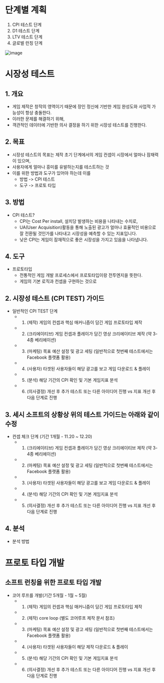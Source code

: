 
# 단계별 계획
 1) CPI 테스트 단계
  2) D1 테스트 단계
  3) LTV 테스트 단계
  4) 글로벌 런칭 단계

![image](https://github.com/bamas26/gameAlter/assets/25413433/becb99db-894a-47cc-b9d5-b1083d01f9ec)


















# 시장성 테스트
## 1. 개요
- 게임 제작은 창작의 영역이기 때문에 장인 정신에 기반한 게임 완성도와 사업적 가능성이 항상 충돌한다.
- 이러한 문제를 해결하기 위해,
- 객관적인 데이터에 기반한 의사 결정을 하기 위한 시장성 테스트를 진행한다.   

## 2. 목표
- 시장성 테스트의 목표는 제작 초기 단계에서의 게임 컨셉이 시장에서 얼마나 잠재력이 있으며,
- 사용자에게 얼마나 흥미를 유발하는지를 테스트하는 것
- 이를 위한 방법과 도구가 있어야 하는데 이를
  - 방법 -> CPI 테스트
  - 도구 -> 프로토 타입

## 3. 방법
- CPI 테스트? 
  - CPI는 Cost Per install, 설치당 발생하는 비용을 나타내는 수치로,
  - UA(User Acquisition)활동을 통해 노출된 광고가 얼마나 효율적인 비용으로 잘 전환될 것인가를 나타내고 시장성을 예측할 수 있는 지표입니다.
  - 낮은 CPI는 게임이 잠재적으로 좋은 시장성을 가지고 있음을 나타냅니다. 

## 4. 도구
- 프로토타입
  - 전통적인 게임 개발 프로세스에서 프로토타입이랑 전투엔지을 뜻한다.
  - 게임의 기본 로직과 컨셉을 구현하는 것으로  


## 2. 시장성 테스트 (CPI TEST) 가이드
  - 일반적인 CPI TEST 단계
    - 1. (제작) 게임의 컨셉과 핵심 매커니즘이 담긴 게임 프로토타입 제작 
    - 2. (크리에이티브) 게임 컨셉과 플레이가 담긴 영상 크리에이티브 제작 (약 3-4종 베리에이션) 
    - 3. (마케팅) 목표 예산 설정 및 광고 세팅 (일반적으로 첫번째 테스트에서는 Facebook 플랫폼 활용) 
    - 4. (사용자) 타겟된 사용자들이 해당 광고를 보고 게임 다운로드 & 플레이 
    - 5. (분석) 해당 기간의 CPI 확인 및 기본 게임지표 분석 
    - 6. (의사결정) 개선 후 추가 테스트 또는 다른 아이디어 진행 vs 지표 개선 후 다음 단계로 진행 

## 3. 세시 소프트의 상황상 위의 테스트 가이드는 아래와 같이 수정 
  - 컨셉 체크 단계 (기간 1개월 - 11.20 ~ 12.20)
    - 1. (크리에이티브) 게임 컨셉과 플레이가 담긴 영상 크리에이티브 제작 (약 3-4종 베리에이션)
    - 2. (마케팅) 목표 예산 설정 및 광고 세팅 (일반적으로 첫번째 테스트에서는 Facebook 플랫폼 활용) 
    - 3. (사용자) 타겟된 사용자들이 해당 광고를 보고 게임 다운로드 & 플레이 
    - 4. (분석) 해당 기간의 CPI 확인 및 기본 게임지표 분석 
    - 5. (의사결정) 개선 후 추가 테스트 또는 다른 아이디어 진행 vs 지표 개선 후 다음 단계로 진행 

## 4. 분석
  - 분석 방법




# 프로토 타입 개발
## 소프트 런칭을 위한 프로토 타입 개발
  - 코어 루프를 개발(기간 5개월 - 1월 ~ 5월)
    - 1. (제작) 게임의 컨셉과 핵심 매커니즘이 담긴 게임 프로토타입 제작 
    - 2. (제작) core loop (별도 코어루프 제작 문서 참조) 
    - 3. (마케팅) 목표 예산 설정 및 광고 세팅 (일반적으로 첫번째 테스트에서는 Facebook 플랫폼 활용) 
    - 4. (사용자) 타겟된 사용자들이 해당 제작 다운로드 & 플레이 
    - 5. (분석) 해당 기간의 CPI 확인 및 기본 게임지표 분석 
    - 6. (의사결정) 개선 후 추가 테스트 또는 다른 아이디어 진행 vs 지표 개선 후 다음 단계로 진행 
         
  
